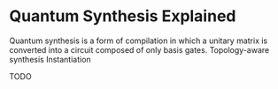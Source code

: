 # Quantum Synthesis Explained

Quantum synthesis is a form of compilation in which a unitary matrix is
converted into a circuit composed of only basis gates.
Topology-aware synthesis
Instantiation

TODO
